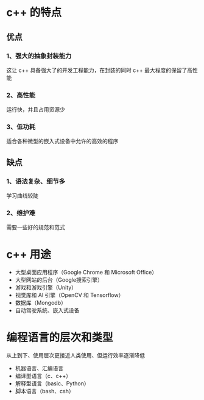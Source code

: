 # c++ 的特点

## 优点

### 1、强大的抽象封装能力

这让 c++ 具备强大了的开发工程能力，在封装的同时 c++ 最大程度的保留了高性能

### 2、高性能

运行快，并且占用资源少

### 3、低功耗

适合各种微型的嵌入式设备中允许的高效的程序

## 缺点

### 1、语法复杂、细节多

学习曲线较陡

### 2、维护难

需要一些好的规范和范式

# c++ 用途

* 大型桌面应用程序（Google Chrome 和 Microsoft Office）
* 大型网站的后台（Google搜索引擎）
* 游戏和游戏引擎（Unity）
* 视觉库和 AI 引擎（OpenCV 和 Tensorflow）
* 数据库（Mongodb）
* 自动驾驶系统、嵌入式设备

# 编程语言的层次和类型

从上到下、使用层次更接近人类使用、但运行效率逐渐降低

* 机器语言、汇编语言
* 编译型语言（c、c++）
* 解释型语言（basic、Python）
* 脚本语言（bash、csh）
